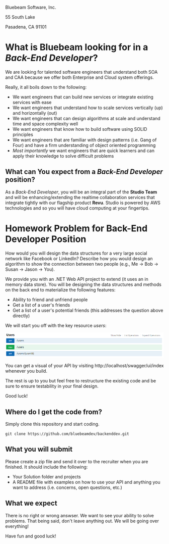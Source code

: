 Bluebeam Software, Inc.

55 South Lake

Pasadena, CA 91101

# What is Bluebeam looking for in a *Back-End Developer*?

We are looking for talented software engineers that understand both SOA and CAA because we offer both Enterprise and Cloud system offerings.

Really, it all boils down to the following:
* We want engineers that can build new services or integrate existing services with ease
* We want engineers that understand how to scale services vertically (up) and horizontally (out)
* We want engineers that can design algorithms at scale and understand time and space complexity well
* We want engineers that know how to build software using SOLID principles
* We want engineers that are familiar with design patterns (i.e. Gang of Four) and have a firm understanding of object oriented programming
* *Most importantly* we want engineers that are quick learners and can apply their knowledge to solve difficult problems

## What can You expect from a *Back-End Developer* position?

As a *Back-End Developer*, you will be an integral part of the **Studio Team** and will be enhancing/extending the realtime collaboration services that integrate tightly with our flagship product **Revu**. Studio is powered by AWS technologies and so you will have cloud computing at your fingertips.

# Homework Problem for Back-End Developer Position

How would you will design the data structures for a very large social network like Facebook or LinkedIn? Describe how you would design an algorithm to show the connection between two people (e.g., Me -> Bob -> Susan -> Jason -> You).

We provide you with an .NET Web API project to extend (it uses an in memory data store). You will be designing the data structures and methods on the back end to materialize the following features:

* Ability to friend and unfriend people
* Get a list of a user's friends
* Get a list of a user's potential friends (this addresses the question above directly)

We will start you off with the key resource *users*:

![](images/users.png)

You can get a visual of your API by visiting http://localhost/swagger/ui/index whenever you build.

The rest is up to you but feel free to restructure the existing code and be sure to ensure testability in your final design.

Good luck!

## Where do I get the code from?

Simply clone this repository and start coding.

```
git clone https://github.com/bluebeamdev/backenddev.git
```

## What you will submit

Please create a zip file and send it over to the recruiter when you are finished. It should include the following:
* Your Solution folder and projects
* A README file with examples on how to use your API and anything you want to address (i.e. concerns, open questions, etc.)

## What we expect

There is no right or wrong answser. We want to see your ability to solve problems.
That being said, don't leave anything out. We will be going over everything!

Have fun and good luck!
